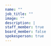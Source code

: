 ```yaml
---
name: ""
job_title: ""
image: ""
description: |
staff_member: true
board_member: false
spokesperson: true
---
```


